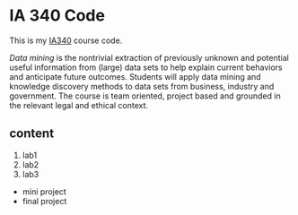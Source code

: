 # IA 340 Code

This is my [IA340](https://catalog.jmu.edu/preview_course_nopop.php?catoid=50&coid=258336&print) course code. 

*Data mining* is the nontrivial extraction of previously unknown and potential useful information from (large) data sets to help explain current behaviors and anticipate future outcomes. Students will apply data mining and knowledge discovery methods to data sets from business, industry and government. The course is team oriented, project based and grounded in the relevant legal and ethical context.

## content

1. lab1
2. lab2
3. lab3

- mini project
- final project
